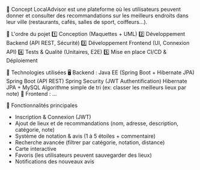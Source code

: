 🎯 Concept
LocalAdvisor est une plateforme où les utilisateurs peuvent donner et consulter des recommandations sur les meilleurs endroits dans leur ville (restaurants, cafés, salles de sport, coiffeurs…).

📌 L'ordre du pojet
1️⃣ Conception (Maquettes + UML)
2️⃣ Développement Backend (API REST, Sécurité)
3️⃣ Développement Frontend (UI, Connexion API)
4️⃣ Tests & Qualité (Unitaires, E2E)
5️⃣ Mise en place CI/CD & Déploiement

🚀 Technologies utilisées
🖥 Backend : Java EE (Spring Boot + Hibernate JPA)
            Spring Boot (API REST)
            Spring Security (JWT Authentification)
            Hibernate JPA + MySQL
            Algorithme simple de tri (ex: classer les meilleurs lieux par note)
🎨 Frontend : ...

📌 Fonctionnalités principales
-  Inscription & Connexion (JWT)
-  Ajout de lieux et de recommandations (nom, adresse, description, catégorie, note)
-  Système de notation & avis (1 à 5 étoiles + commentaire)
-  Recherche avancée (filtrer par catégorie, notation, distance)
-  Carte interactive 
-  Favoris (les utilisateurs peuvent sauvegarder des lieux)
-  Notifications des nouveaux avis 
